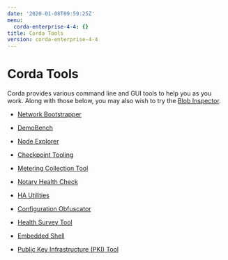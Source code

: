 ```yaml
---
date: '2020-01-08T09:59:25Z'
menu:
  corda-enterprise-4-4: {}
title: Corda Tools
version: corda-enterprise-4-4
---
```



# Corda Tools

Corda provides various command line and GUI tools to help you as you work. Along with those below, you may also
            wish to try the [Blob Inspector](blob-inspector.md).


* [Network Bootstrapper](network-bootstrapper.md)

* [DemoBench](demobench.md)

* [Node Explorer](node-explorer.md)

* [Checkpoint Tooling](checkpoint-tooling.md)

* [Metering Collection Tool](metering-collector.md)

* [Notary Health Check](notary-healthcheck.md)

* [HA Utilities](ha-utilities.md)

* [Configuration Obfuscator](tools-config-obfuscator.md)

* [Health Survey Tool](health-survey.md)

* [Embedded Shell](shell.md)

* [Public Key Infrastructure (PKI) Tool](pki-tool.md)



